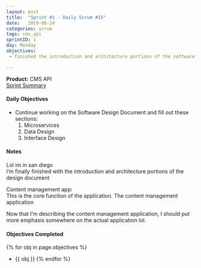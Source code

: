 ```yaml
---
layout: post
title:  "Sprint #1 - Daily Scrum #15"
date:   2019-06-24
categories: scrum
tags: cms_api
sprintID: 1
day: Monday
objectives:
 - finished the introduction and architecture portions of the software design document

---
```



<b>Product:</b> CMS API  
[Sprint Summary](/blog/projects/cms-sprint-1)

#### Daily Objectives
* Continue working on the Software Design Document and fill out these sections:
  1. Microservices
  2. Data Design
  3. Interface Design


#### Notes

Lol im in san diego  
I’m finally finished with the introduction and architecture portions of the design document

Content management app:  
This is the core function of the application.  The content management application  

Now that I’m describing the content management application,  I should put more emphasis somewhere on the actual application lol.

#### Objectives Completed
{% for obj in page.objectives %}
* {{ obj }}
{% endfor %}

<!--#### Thoughts/Questions to Come Back To-->
<!--* Link all the Sprints in the Overview Page-->

<!-- #### Lessons Learned
* Lorem ipsum dolor sit amet, id modo summo tibique nam, ei dolorem vituperata elaboraret quo, pro blandit appareat perfecto eu.
* Lorem ipsum dolor sit amet, id modo summo tibique nam, ei dolorem vituperata elaboraret quo, pro blandit appareat perfecto eu.

#### Plans for Tomorrow
* Lorem ipsum dolor sit amet, id modo summo tibique nam, ei dolorem vituperata elaboraret quo, pro blandit appareat perfecto eu.
* Lorem ipsum dolor sit amet, id modo summo tibique nam, ei dolorem vituperata elaboraret quo, pro blandit appareat perfecto eu. -->